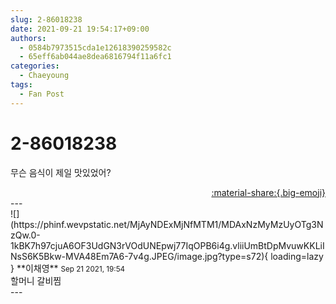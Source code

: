 ```yaml
---
slug: 2-86018238
date: 2021-09-21 19:54:17+09:00
authors:
  - 0584b7973515cda1e12618390259582c
  - 65eff6ab044ae8dea6816794f11a6fc1
categories:
  - Chaeyoung
tags:
  - Fan Post
---
```


# 2-86018238

<div class="post-container" markdown="1">
<div class="content-container md-sidebar__scrollwrap" markdown="1">

무슨 음식이 제일 맛있었어?

</div>
</div>

<div style="text-align: right;" markdown="1">
<a href="https://weverse.io/fromis9/fanpost/2-86018238" style="text-align: right;">:material-share:{.big-emoji}</a>
</div>
---

<div class="comments-container md-sidebar__scrollwrap" markdown="1">
<div class="comment" markdown="1">
<div class='id-container' markdown="1">
![](https://phinf.wevpstatic.net/MjAyNDExMjNfMTM1/MDAxNzMyMzUyOTg3NzQw.0-1kBK7h97cjuA6OF3UdGN3rVOdUNEpwj77IqOPB6i4g.vliiUmBtDpMvuwKKLiINsS6K5Bkw-MVA48Em7A6-7v4g.JPEG/image.jpg?type=s72){ loading=lazy }
**<span class="artist">이채영</span>** <small>Sep 21 2021, 19:54</small><br>
</div>
<div class='comment-body' markdown="1">
할머니 갈비찜
</div>
</div>
</div>
---
